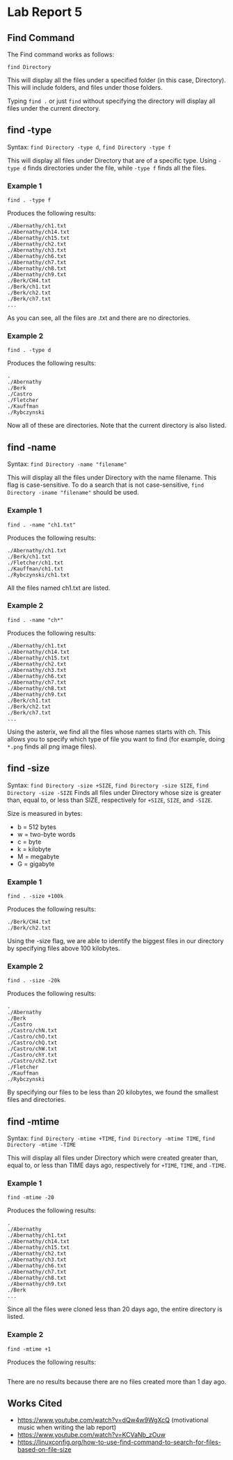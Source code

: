 # Lab Report 5
## Find Command
The Find command works as follows:

`find Directory`

This will display all the files under a specified folder (in this case, Directory). This will include folders, and files under those folders.

Typing `find .` or just `find` without specifying the directory will display all files under the current directory.

## find -type
Syntax: `find Directory -type d`, `find Directory -type f`

This will display all files under Directory that are of a specific type. Using `-type d` finds directories under the file, while `-type f` finds all the files.

### Example 1
```console
find . -type f
```
Produces the following results:

```console
./Abernathy/ch1.txt
./Abernathy/ch14.txt
./Abernathy/ch15.txt
./Abernathy/ch2.txt
./Abernathy/ch3.txt
./Abernathy/ch6.txt
./Abernathy/ch7.txt
./Abernathy/ch8.txt
./Abernathy/ch9.txt
./Berk/CH4.txt
./Berk/ch1.txt
./Berk/ch2.txt
./Berk/ch7.txt
...
```
As you can see, all the files are .txt and there are no directories.

### Example 2
```console
find . -type d
```

Produces the following results:
```console
.
./Abernathy
./Berk
./Castro
./Fletcher
./Kauffman
./Rybczynski
```
Now all of these are directories. Note that the current directory is also listed.

## find -name
Syntax: `find Directory -name "filename"`

This will display all the files under Directory with the name filename. This flag is case-sensitive. To do a search that is not case-sensitive, `find Directory -iname "filename"` should be used.

### Example 1
```console
find . -name "ch1.txt"
```

Produces the following results:
```console
./Abernathy/ch1.txt
./Berk/ch1.txt
./Fletcher/ch1.txt
./Kauffman/ch1.txt
./Rybczynski/ch1.txt
```

All the files named ch1.txt are listed.

### Example 2
```console
find . -name "ch*"
```

Produces the following results:
```console
./Abernathy/ch1.txt
./Abernathy/ch14.txt
./Abernathy/ch15.txt
./Abernathy/ch2.txt
./Abernathy/ch3.txt
./Abernathy/ch6.txt
./Abernathy/ch7.txt
./Abernathy/ch8.txt
./Abernathy/ch9.txt
./Berk/ch1.txt
./Berk/ch2.txt
./Berk/ch7.txt
...
```
Using the asterix, we find all the files whose names starts with ch. This allows you to specify which type of file you want to find (for example, doing `*.png` finds all png image files).

## find -size
Syntax: `find Directory -size +SIZE`, `find Directory -size SIZE`, `find Directory -size -SIZE`
Finds all files under Directory whose size is greater than, equal to, or less than SIZE, respectively for `+SIZE`, `SIZE`, and `-SIZE`.

Size is measured in bytes:
* b = 512 bytes
* w = two-byte words
* c = byte
* k = kilobyte
* M = megabyte
* G = gigabyte

### Example 1
```console
find . -size +100k
```

Produces the following results:
```console
./Berk/CH4.txt
./Berk/ch2.txt
```

Using the -size flag, we are able to identify the biggest files in our directory by specifying files above 100 kilobytes.

### Example 2
```console
find . -size -20k
```

Produces the following results:
```console
.
./Abernathy
./Berk
./Castro
./Castro/chN.txt
./Castro/chO.txt
./Castro/chQ.txt
./Castro/chW.txt
./Castro/chY.txt
./Castro/chZ.txt
./Fletcher
./Kauffman
./Rybczynski
```

By specifying our files to be less than 20 kilobytes, we found the smallest files and directories.

## find -mtime
Syntax: `find Directory -mtime +TIME`, `find Directory -mtime TIME`, `find Directory -mtime -TIME`

This will display all files under Directory which were created greater than, equal to, or less than TIME days ago, respectively for `+TIME`, `TIME`, and `-TIME`.

### Example 1
```console
find -mtime -20
```

Produces the following results:
```console
.
./Abernathy
./Abernathy/ch1.txt
./Abernathy/ch14.txt
./Abernathy/ch15.txt
./Abernathy/ch2.txt
./Abernathy/ch3.txt
./Abernathy/ch6.txt
./Abernathy/ch7.txt
./Abernathy/ch8.txt
./Abernathy/ch9.txt
./Berk
...
```

Since all the files were cloned less than 20 days ago, the entire directory is listed.

### Example 2
```console
find -mtime +1
```

Produces the following results:
```console

```

There are no results because there are no files created more than 1 day ago.

## Works Cited
* https://www.youtube.com/watch?v=dQw4w9WgXcQ (motivational music when writing the lab report)
* https://www.youtube.com/watch?v=KCVaNb_zOuw
* https://linuxconfig.org/how-to-use-find-command-to-search-for-files-based-on-file-size
